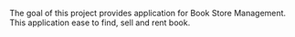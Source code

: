 The goal of this project provides application for Book Store Management. This application ease to find, sell and rent book. 
